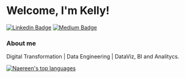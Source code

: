 # Welcome, I'm Kelly!

[![Linkedin Badge](https://img.shields.io/badge/LinkedIn-0077B5?style=for-the-badge&logo=linkedin&logoColor=white&link=https://www.linkedin.com/in/kedecastro/)](https://www.linkedin.com/in/castrokelly/)
[![Medium Badge](https://img.shields.io/badge/Medium-12100E?style=for-the-badge&logo=medium&logoColor=white&link=https://medium.com/@kellydecastro)](https://kellydecastro.medium.com/)

### About me

Digital Transformation | Data Engineering | DataViz, BI and Analitycs.

[![Naereen's top languages](https://github-readme-stats.vercel.app/api/top-langs/?username=castrokelly&layout=compact&langs_count=7&theme=dracula)](https://github.com/kedecastro/github-readme-stats)
